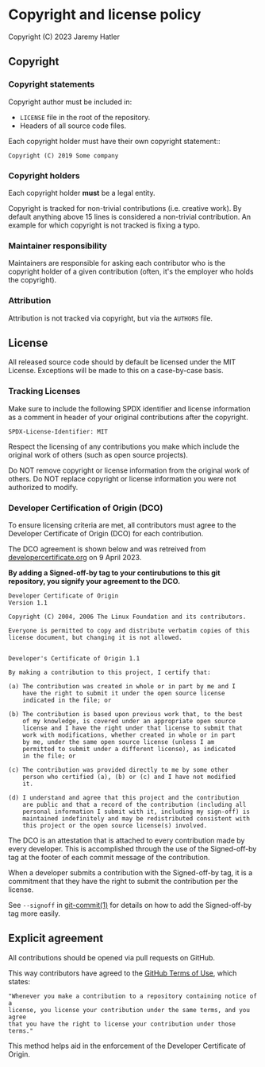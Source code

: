 # Copyright and license policy

Copyright (C) 2023 Jaremy Hatler

## Copyright

### Copyright statements

Copyright author must be included in:

- ``LICENSE`` file in the root of the repository.
- Headers of all source code files.

Each copyright holder must have their own copyright statement::

```text
Copyright (C) 2019 Some company
```

### Copyright holders

Each copyright holder **must** be a legal entity.

Copyright is tracked for non-trivial contributions (i.e. creative work). By
default anything above 15 lines is considered a non-trivial contribution.
An example for which copyright is not tracked is fixing a typo.

### Maintainer responsibility

Maintainers are responsible for asking each contributor who is the copyright
holder of a given contribution (often, it's the employer who holds the
copyright).

### Attribution

Attribution is not tracked via copyright, but via the ``AUTHORS`` file.

## License

All released source code should by default be licensed under the
MIT License. Exceptions will be made to this on a case-by-case basis.

### Tracking Licenses

Make sure to include the following SPDX identifier and license information
as a comment in header of your original contributions after the copyright.

```text
SPDX-License-Identifier: MIT
```

Respect the licensing of any contributions you make which include the original
work of others (such as open source projects).

Do NOT remove copyright or license information from the original work of others.
Do NOT replace copyright or license information you were not authorized to modify.

### Developer Certification of Origin (DCO)

To ensure licensing criteria are met, all contributors must agree to
the Developer Certificate of Origin (DCO) for each contribution.

The DCO agreement is shown below and was retreived from
[developercertificate.org](https://developercertificate.org/)
on 9 April 2023.

**By adding a Signed-off-by tag to your contirubutions to this git repository, you signify your agreement to the DCO.**

```text
Developer Certificate of Origin
Version 1.1

Copyright (C) 2004, 2006 The Linux Foundation and its contributors.

Everyone is permitted to copy and distribute verbatim copies of this
license document, but changing it is not allowed.


Developer's Certificate of Origin 1.1

By making a contribution to this project, I certify that:

(a) The contribution was created in whole or in part by me and I
    have the right to submit it under the open source license
    indicated in the file; or

(b) The contribution is based upon previous work that, to the best
    of my knowledge, is covered under an appropriate open source
    license and I have the right under that license to submit that
    work with modifications, whether created in whole or in part
    by me, under the same open source license (unless I am
    permitted to submit under a different license), as indicated
    in the file; or

(c) The contribution was provided directly to me by some other
    person who certified (a), (b) or (c) and I have not modified
    it.

(d) I understand and agree that this project and the contribution
    are public and that a record of the contribution (including all
    personal information I submit with it, including my sign-off) is
    maintained indefinitely and may be redistributed consistent with
    this project or the open source license(s) involved.
```

The DCO is an attestation that is attached to every contribution
made by every developer. This is accomplished through the use of
the Signed-off-by tag at the footer of each commit message of the
contribution.

When a developer submits a contribution with the Signed-off-by tag,
it is a commitment that they have the right to submit the contribution
per the license.

See `--signoff` in
[git-commit(1)](https://git-scm.com/docs/git-commit#Documentation/git-commit.txt---signoff)
for details on how to add the Signed-off-by tag more easily.

## Explicit agreement

All contributions should be opened via pull requests on GitHub.

This way contributors have agreed to the
[GitHub Terms of Use](https://help.github.com/articles/github-terms-of-service/),
which states:

```text
"Whenever you make a contribution to a repository containing notice of a
license, you license your contribution under the same terms, and you agree
that you have the right to license your contribution under those terms."
```

This method helps aid in the enforcement of the Developer Certificate of Origin.
